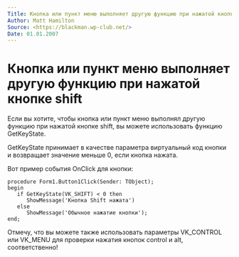 ```yaml
---
Title: Кнопка или пункт меню выполняет другую функцию при нажатой кнопке shift
Author: Matt Hamilton
Source: <https://blackman.wp-club.net/>
Date: 01.01.2007
---
```



Кнопка или пункт меню выполняет другую функцию при нажатой кнопке shift
=======================================================================

Если вы хотите, чтобы кнопка или пункт меню выполнял другую функцию при
нажатой кнопке  shift,
вы можете использовать функцию GetKeyState.

GetKeyState принимает в качестве параметра виртуальный код кнопки и
возвращает значение меньше 0,
если кнопка нажата.

Вот пример события  OnClick для кнопки:

    procedure Form1.Button1Click(Sender: TObject);
    begin
       if GetKeyState(VK_SHIFT) < 0 then
          ShowMessage('Кнопка Shift нажата')
       else
          ShowMessage('Обычное нажатие кнопки');
    end; 

Отмечу, что вы можете также использовать параметры VK\_CONTROL или
VK\_MENU
для проверки нажатия кнопок control и  alt,  соответственно!


